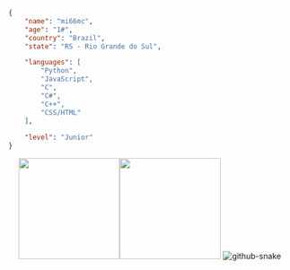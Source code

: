 ```json
{
    "name": "mi66mc",
    "age": "1#",
    "country": "Brazil",
    "state": "RS - Rio Grande do Sul",

    "languages": [
        "Python",
        "JavaScript",
        "C",
        "C#",
        "C++",
        "CSS/HTML"
    ],
    
    "level": "Junior"
}
```

<div align="center">
  <img height="180em" src="https://github-readme-stats.vercel.app/api?username=mi66mc&show_icons=true&theme=dark&include_all_commits=true&count_private=false"/><img height="180em" src="https://github-readme-stats.vercel.app/api/top-langs/?username=mi66mc&layout=compact&langs_count=99&theme=dark"/>
    
  <picture>
  <source media="(prefers-color-scheme: dark)" srcset="github-snake-dark.svg" />
  <source media="(prefers-color-scheme: light)" srcset="github-snake.svg" />
  <img alt="github-snake" src="github-snake.svg" />
</picture>
</div>
